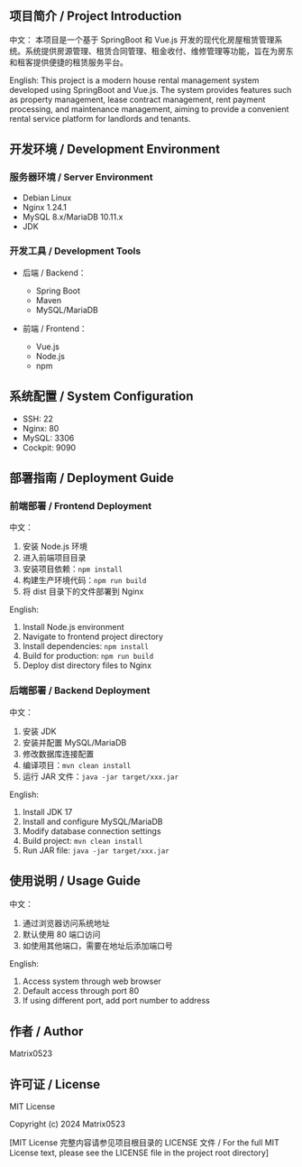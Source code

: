 
## 项目简介 / Project Introduction

中文：
本项目是一个基于 SpringBoot 和 Vue.js 开发的现代化房屋租赁管理系统。系统提供房源管理、租赁合同管理、租金收付、维修管理等功能，旨在为房东和租客提供便捷的租赁服务平台。

English:
This project is a modern house rental management system developed using SpringBoot and Vue.js. The system provides features such as property management, lease contract management, rent payment processing, and maintenance management, aiming to provide a convenient rental service platform for landlords and tenants.

## 开发环境 / Development Environment

### 服务器环境 / Server Environment
- Debian Linux 
- Nginx 1.24.1
- MySQL 8.x/MariaDB 10.11.x
- JDK 

### 开发工具 / Development Tools
- 后端 / Backend：
  - Spring Boot
  - Maven
  - MySQL/MariaDB
  
- 前端 / Frontend：
  - Vue.js
  - Node.js
  - npm

## 系统配置 / System Configuration

- SSH: 22
- Nginx: 80
- MySQL: 3306
- Cockpit: 9090

## 部署指南 / Deployment Guide

### 前端部署 / Frontend Deployment

中文：
1. 安装 Node.js 环境
2. 进入前端项目目录
3. 安装项目依赖：`npm install`
4. 构建生产环境代码：`npm run build`
5. 将 dist 目录下的文件部署到 Nginx

English:
1. Install Node.js environment
2. Navigate to frontend project directory
3. Install dependencies: `npm install`
4. Build for production: `npm run build`
5. Deploy dist directory files to Nginx

### 后端部署 / Backend Deployment

中文：
1. 安装 JDK 
2. 安装并配置 MySQL/MariaDB
3. 修改数据库连接配置
4. 编译项目：`mvn clean install`
5. 运行 JAR 文件：`java -jar target/xxx.jar`

English:
1. Install JDK 17
2. Install and configure MySQL/MariaDB
3. Modify database connection settings
4. Build project: `mvn clean install`
5. Run JAR file: `java -jar target/xxx.jar`

## 使用说明 / Usage Guide

中文：
1. 通过浏览器访问系统地址
2. 默认使用 80 端口访问
3. 如使用其他端口，需要在地址后添加端口号

English:
1. Access system through web browser
2. Default access through port 80
3. If using different port, add port number to address

## 作者 / Author

Matrix0523

## 许可证 / License

MIT License

Copyright (c) 2024 Matrix0523

[MIT License 完整内容请参见项目根目录的 LICENSE 文件 / For the full MIT License text, please see the LICENSE file in the project root directory]